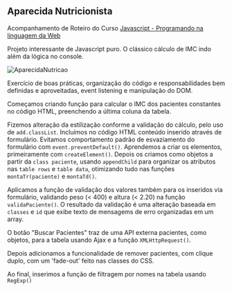 ## Aparecida Nutricionista

Acompanhamento de Roteiro do Curso [Javascript - Programando na linguagem da Web](https://cursos.alura.com.br/course/javascript-programando-na-linguagem-web)

Projeto interessante de Javascript puro. O clássico cálculo de IMC indo além da lógica no console.

![AparecidaNutricao](https://user-images.githubusercontent.com/79273930/155303375-ce97be7b-c1d6-4338-b226-dfc7834574a8.png)

Exercício de boas práticas, organização do código e responsabilidades bem definidas e aproveitadas, event listening e manipulação do DOM.

Começamos criando função para calcular o IMC dos pacientes constantes no código HTML, preenchendo a última coluna da tabela.

Fizemos alteração da estilização conforme a validação do cálculo, pelo uso de `add.classList`.
Incluímos no código HTML conteúdo inserido através de formulário. Evitamos comportamento padrão de esvaziamento do formulário com `event.preventDefault()`.
Aprendemos a criar os elementos, primeiramente com `createElement()`.
Depois os criamos como objetos a partir da `class paciente`, usando `appendChild` para organizar os atributos nas `table rows` e `table data`, otimizando tudo nas funções `montaTr(paciente)` e `montaTd()`.

Aplicamos a função de validação dos valores também para os inseridos via formulário, validando peso (< 400) e altura (< 2.20) na função `validaPaciente()`. 
O resultado da validação é uma alteração baseada em `classes` e `id` que exibe texto de mensagems de erro organizadas em um array.


O botão "Buscar Pacientes" traz de uma API externa pacientes, como objetos, para a tabela usando Ajax e a função `XMLHttpRequest()`.

Depois adicionamos a funcionalidade de remover pacientes, com clique duplo, com um 'fade-out' feito nas classes do CSS.

Ao final, inserimos a função de filtragem por nomes na tabela usando `RegExp()`

